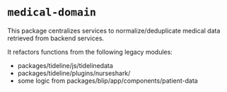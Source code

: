 # `medical-domain`
This package centralizes services to normalize/deduplicate medical data retrieved from backend services.

It refactors functions from the following legacy modules: 
 * packages/tideline/js/tidelinedata
 * packages/tideline/plugins/nurseshark/
 * some logic from packages/blip/app/components/patient-data

